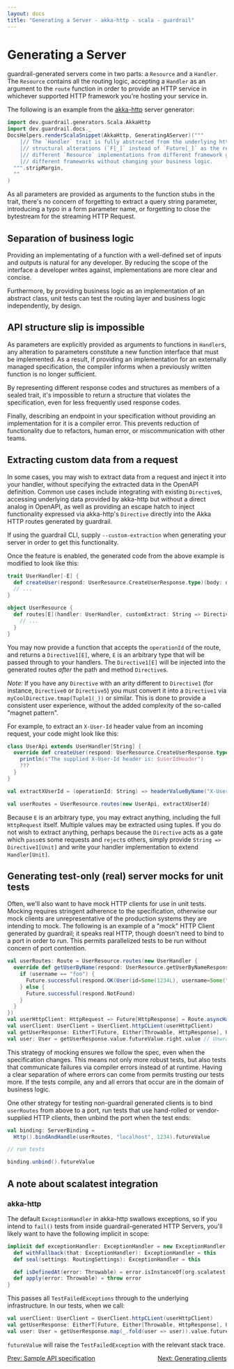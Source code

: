 ```yaml
---
layout: docs
title: "Generating a Server - akka-http - scala - guardrail"
---
```


Generating a Server
===================

guardrail-generated servers come in two parts: a `Resource` and a `Handler`. The `Resource` contains all the routing logic, accepting a `Handler` as an argument to the `route` function in order to provide an HTTP service in whichever supported HTTP framework you're hosting your service in.

The following is an example from the [akka-http](https://github.com/akka/akka-http) server generator:

```scala mdoc:passthrough
import dev.guardrail.generators.Scala.AkkaHttp
import dev.guardrail.docs._
DocsHelpers.renderScalaSnippet(AkkaHttp, GeneratingAServer)("""
    |// The `Handler` trait is fully abstracted from the underlying http framework. As a result, with the exception of some
    |// structural alterations (`F[_]` instead of `Future[_]` as the return type) the same handlers can be used with
    |// different `Resource` implementations from different framework generators. This permits greater compatibility between
    |// different frameworks without changing your business logic.
  """.stripMargin,
  ""
)
```

As all parameters are provided as arguments to the function stubs in the trait, there's no concern of forgetting to extract a query string parameter, introducing a typo in a form parameter name, or forgetting to close the bytestream for the streaming HTTP Request.

Separation of business logic
----------------------------

Providing an implementating of a function with a well-defined set of inputs and outputs is natural for any developer. By reducing the scope of the interface a developer writes against, implementations are more clear and concise.

Furthermore, by providing business logic as an implementation of an abstract class, unit tests can test the routing layer and business logic independently, by design.

API structure slip is impossible
--------------------------------

As parameters are explicitly provided as arguments to functions in `Handler`s, any alteration to parameters constitute a new function interface that must be implemented. As a result, if providing an implementation for an externally managed specification, the compiler informs when a previously written function is no longer sufficient.

By representing different response codes and structures as members of a sealed trait, it's impossible to return a structure that violates the specification, even for less frequently used response codes.

Finally, describing an endpoint in your specification without providing an implementation for it is a compiler error. This prevents reduction of functionality due to refactors, human error, or miscommunication with other teams.

Extracting custom data from a request
-------------------------------------

In some cases, you may wish to extract data from a request and inject it into your handler, without specifying the extracted data in the OpenAPI definition. Common use cases include integrating with existing `Directive`s, accessing underlying data provided by akka-http but without a direct analog in OpenAPI, as well as providing an escape hatch to inject functionality expressed via akka-http's `Directive` directly into the Akka HTTP routes generated by guardrail.

If using the guardrail CLI, supply `--custom-extraction` when generating your server in order to get this functionality.

Once the feature is enabled, the generated code from the above example is modified to look like this:

```scala
trait UserHandler[-E] {
  def createUser(respond: UserResource.CreateUserResponse.type)(body: definitions.User)(extracted: E): scala.concurrent.Future[UserResource.CreateUserResponse]
  // ...
}

object UserResource {
  def routes[E](handler: UserHandler, customExtract: String => Directive1[E])(implicit mat: akka.stream.Materializer): Route = {
    // ...
  }
}
```

You may now provide a function that accepts the `operationId` of the route, and returns a `Directive1[E]`, where, `E` is an arbitrary type that will be passed through to your handlers. The `Directive1[E]` will be injected into the generated routes _after_ the path and method `Directive`s.

_Note:_ If you have any `Directive` with an arity different to `Directive1` (for instance, `Directive0` or `Directive5`) you must convert it into a `Directive1` via `myCoolDirective.tmap(Tuple1(_))` or similar. This is done to provide a consistent user experience, without the added complexity of the so-called "magnet pattern".

For example, to extract an `X-User-Id` header value from an incoming request, your code might look like this:

```scala
class UserApi extends UserHandler[String] {
  override def createUser(respond: UserResource.CreateUserResponse.type)(body: definitions.User)(userIdHeader: String): scala.concurrent.Future[UserResource.CreateUserResponse] = {
    println(s"The supplied X-User-Id header is: $userIdHeader")
    ???
  }
}

val extractXUserId = (operationId: String) => headerValueByName("X-User-Id") // Directive from Akka HTTP

val userRoutes = UserResource.routes(new UserApi, extractXUserId)

```

Because `E` is an arbitrary type, you may extract anything, including the full `HttpRequest` itself. Multiple values may be extracted using tuples. If you do not wish to extract anything, perhaps because the `Directive` acts as a gate which `pass`es some requests and `reject`s others, simply provide `String => Directive1[Unit]` and write your handler implementation to extend `Handler[Unit]`.

Generating test-only (real) server mocks for unit tests
-------------------------------------------------------

Often, we'll also want to have mock HTTP clients for use in unit tests. Mocking requires stringent adherence to the specification, otherwise our mock clients are unrepresentative of the production systems they are intending to mock. The following is an example of a "mock" HTTP Client generated by guardrail; it speaks real HTTP, though doesn't need to bind to a port in order to run. This permits parallelized tests to be run without concern of port contention.

```scala
val userRoutes: Route = UserResource.routes(new UserHandler {
  override def getUserByName(respond: UserResource.getUserByNameResponse.type)(username: String): scala.concurrent.Future[UserResource.getUserByNameResponse] = {
    if (username == "foo") {
      Future.successful(respond.OK(User(id=Some(1234L), username=Some("foo"))))
    } else {
      Future.successful(respond.NotFound)
    }
  }
})
val userHttpClient: HttpRequest => Future[HttpResponse] = Route.asyncHandler(userRoutes)
val userClient: UserClient = UserClient.httpCLient(userHttpClient)
val getUserResponse: EitherT[Future, Either[Throwable, HttpResponse], User] = userClient.getUserByName("foo").map(_.fold(user => user))
val user: User = getUserResponse.value.futureValue.right.value // Unwraps `User(id=Some(1234L), username=Some("foo"))` using scalatest's `ScalaFutures` and `EitherValues` unwrappers.
```

This strategy of mocking ensures we follow the spec, even when the specification changes. This means not only more robust tests, but also tests that communicate failures via compiler errors instead of at runtime. Having a clear separation of where errors can come from permits trusting our tests more. If the tests compile, any and all errors that occur are in the domain of business logic.

One other strategy for testing non-guardrail generated clients is to bind `userRoutes` from above to a port, run tests that use hand-rolled or vendor-supplied HTTP clients, then unbind the port when the test ends:

```scala
val binding: ServerBinding =
  Http().bindAndHandle(userRoutes, "localhost", 1234).futureValue

// run tests

binding.unbind().futureValue
```

A note about scalatest integration
----------------------------------

### akka-http

The default `ExceptionHandler` in akka-http swallows exceptions, so if you intend to `fail()` tests from inside guardrail-generated HTTP Servers, you'll likely want to have the following implicit in scope:

```scala
implicit def exceptionHandler: ExceptionHandler = new ExceptionHandler {
  def withFallback(that: ExceptionHandler): ExceptionHandler = this
  def seal(settings: RoutingSettings): ExceptionHandler = this

  def isDefinedAt(error: Throwable) = error.isInstanceOf[org.scalatest.TestFailedException]
  def apply(error: Throwable) = throw error
}
```

This passes all `TestFailedExceptions` through to the underlying infrastructure. In our tests, when we call:

```scala
val userClient: UserClient = UserClient.httpCLient(userHttpClient)
val getUserResponse: EitherT[Future, Either[Throwable, HttpResponse], User] = userClient.getUserByName("foo")
val user: User = getUserResponse.map(_.fold(user => user)).value.futureValue.right.value
```

`futureValue` will raise the `TestFailedException` with the relevant stack trace.

<span style="float: left">[Prev: Sample API specification](sample-api-specification)</span>
<span style="float: right">[Next: Generating clients](generating-clients)</span>
